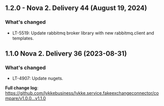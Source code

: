 ## 1.2.0 - Nova 2. Delivery 44 (August 19, 2024)
### What's changed
* LT-5519: Update rabbitmq broker library with new rabbitmq.client and templates.


## 1.1.0 Nova 2. Delivery 36 (2023-08-31)
### What's changed
* LT-4907: Update nugets.


**Full change log**: https://github.com/lykkebusiness/lykke.service.fakeexchangeconnector/compare/v1.0.0...v1.1.0
